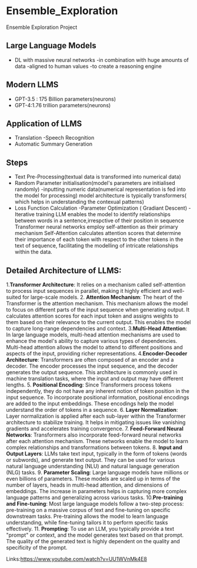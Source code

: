 # Ensemble_Exploration
Ensemble Exploration Project
## Large Language Models
- DL with massive neural networks 
-in combination with huge amounts of data 
-aligned to human values
-to create a reasoning engine

## Modern LLMS

- GPT-3.5 : 175 Billion parameters(neurons)
- GPT-4:1.76 trillion parameters(neurons)

## Application of LLMS

- Translation
-Speech Recognition
- Automatic Summary Generation

## Steps
- Text Pre-Processing(textual data is transformed into numerical data)
- Random Parameter initialisation(model's parameters are initialised randomly)
-inputting numeric data(numerical representation is fed into the model for processing) model architecture is typically transformers( which helps in understanding the contexual patterns)
- Loss Function Calculation 
-Parameter Optimization ( Gradiant Descent)
-Iterative training
LLM enables the model to identify relationships between words in a sentence,irrespctive of their position in sequence
Transformer neural networks employ self-attention as their primary mechanism
Self-Attention calculates attention scores that determine their importance of each token with respect to the other tokens in the text of sequence, facilitating the modelling of intricate relationships within the data.

## Detailed Architecture of LLMS:
1.**Transformer Architecture**:  It relies on a mechanism called self-attention to process input sequences in parallel, making it highly efficient and well-suited for large-scale models.
2. **Attention Mechanism**: The heart of the Transformer is the attention mechanism. This mechanism allows the model to focus on different parts of the input sequence when generating output. It calculates attention scores for each input token and assigns weights to them based on their relevance to the current output. This enables the model to capture long-range dependencies and context.
3.**Multi-Head Attention**: In large language models, multi-head attention mechanisms are used to enhance the model's ability to capture various types of dependencies. Multi-head attention allows the model to attend to different positions and aspects of the input, providing richer representations.
4.**Encoder-Decoder Architecture**: Transformers are often composed of an encoder and a decoder. The encoder processes the input sequence, and the decoder generates the output sequence. This architecture is commonly used in machine translation tasks, where the input and output may have different lengths.
5. **Positional Encoding**: Since Transformers process tokens independently, they do not have any inherent notion of token position in the input sequence. To incorporate positional information, positional encodings are added to the input embeddings. These encodings help the model understand the order of tokens in a sequence.
6. **Layer Normalization**: Layer normalization is applied after each sub-layer within the Transformer architecture to stabilize training. It helps in mitigating issues like vanishing gradients and accelerates training convergence.
7. **Feed-Forward Neural Networks**: Transformers also incorporate feed-forward neural networks after each attention mechanism. These networks enable the model to learn complex relationships and transformations between tokens.
8. **Input and Output Layers**: LLMs take text input, typically in the form of tokens (words or subwords), and generate text output. They can be used for various natural language understanding (NLU) and natural language generation (NLG) tasks.
9. **Parameter Scaling**: Large language models have millions or even billions of parameters. These models are scaled up in terms of the number of layers, heads in multi-head attention, and dimensions of embeddings. The increase in parameters helps in capturing more complex language patterns and generalizing across various tasks.
10.**Pre-training and Fine-tuning**: Most large language models follow a two-step process: pre-training on a massive corpus of text and fine-tuning on specific downstream tasks. Pre-training allows the model to learn language understanding, while fine-tuning tailors it to perform specific tasks effectively.
11. **Prompting**: To use an LLM, you typically provide a text "prompt" or context, and the model generates text based on that prompt. The quality of the generated text is highly dependent on the quality and specificity of the prompt.

Links:https://www.youtube.com/watch?v=UU1WVnMk4E8
